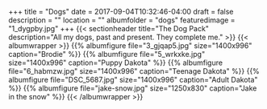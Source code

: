 +++
title = "Dogs"
date = 2017-09-04T10:32:46-04:00
draft = false
description = "" 
location = ""
albumfolder = "dogs"
featuredimage = "1_dygpby.jpg"
+++
{{< sectionheader 
    title="The Dog Pack" 
    description="All my dogs, past and present.  They complete me."
    >}}
{{< albumwrapper >}}
{{% albumfigure file="3_gjqap5.jpg" size="1400x996" caption="Brodie" %}}
{{% albumfigure file="5_wrkxke.jpg" size="1400x996" caption="Puppy Dakota" %}}
{{% albumfigure file="6_habmzw.jpg" size="1400x996" caption="Teenage Dakota" %}}
{{% albumfigure file="DSC_5687.jpg" size="1400x996" caption="Adult Dakota" %}}
{{% albumfigure file="jake-snow.jpg" size="1250x830" caption="Jake in the snow" %}}
{{< /albumwrapper >}}